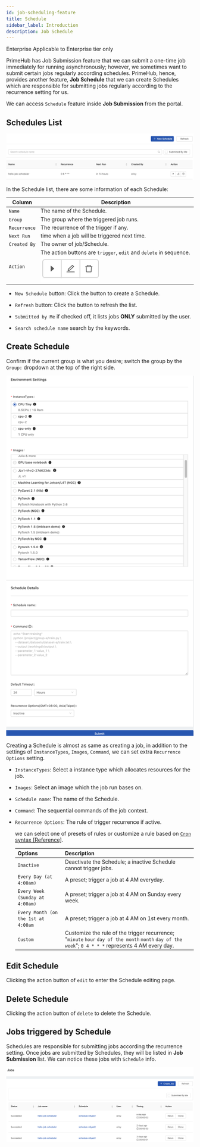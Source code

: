 ```yaml
---
id: job-scheduling-feature
title: Schedule
sidebar_label: Introduction
description: Job Schedule
---
```


<div class="ee-only tooltip">Enterprise
  <span class="tooltiptext">Applicable to Enterprise tier only</span>
</div>

PrimeHub has Job Submission feature that we can submit a one-time job immediately for running asynchronously; however, we sometimes want to submit certain jobs regularly according schedules. PrimeHub, hence, provides another feature, **Job Schedule** that we can create Schedules which are responsible for submitting jobs regularly according to the recurrence setting for us.

We can access `Schedule` feature inside **Job Submission** from the portal.

## Schedules List

![](assets/jscheduler_main_beta_v31.png)

In the Schedule list, there are some information of each Schedule:

|Column|Description|
|------|-----------|
|`Name`|The name of the Schedule.|
|`Group`|The group where the triggered job runs.|
|`Recurrence`| The recurrence of the trigger if any.|
|`Next Run`| time when a job will be triggered next time.|
|`Created By`| The owner of job/Schedule.|
|`Action`|The action buttons are `trigger`, `edit` and `delete` in sequence. ![action](assets/jscheduler_action.png)|

+ `New Schedule` button: Click the button to create a Schedule.

+ `Refresh` button: Click the button to refresh the list.

+ `Submitted by Me` if checked off, it lists jobs **ONLY** submitted by the user.

+ `Search schedule name` search by the keywords.

## Create Schedule

Confirm if the current group is what you desire; switch the group by the `Group:` dropdown at the top of the right side.

![](assets/jscheduler_create_beta_v33.png)

Creating a Schedule is almost as same as creating a job, in addition to the settings of `InstanceTypes`, `Images`, `Command`, we can set extra `Recurrence Options` setting.

+ `InstanceTypes`: Select a instance type which allocates resources for the job.

+ `Images`: Select an image which the job run bases on.

+ `Schedule name`: The name of the Schedule.

+ `Command`: The sequential commands of the job context.

+ `Recurrence Options`: The rule of trigger recurrence if active.

    we can select one of presets of rules or customize a rule based on [`Cron` syntax [Reference]](https://en.wikipedia.org/wiki/Cron).

  |Options                            |Description                     |
  |-----------------------------------|--------------------------------|
  |`Inactive`                         | Deactivate the Schedule; a inactive Schedule cannot trigger jobs.|
  |`Every Day (at 4:00am)`            | A preset; trigger a job at 4 AM everyday.|
  |`Every Week (Sunday at 4:00am)`    | A preset; trigger a job at 4 AM on Sunday every week.|
  |`Every Month (on the 1st at 4:00am`| A preset; trigger a job at 4 AM on 1st every month.|
  |`Custom`                           | Customize the rule of the trigger recurrence; "`minute` `hour` `day of the month` `month` `day of the week`"; `0 4 * * *` represents 4 AM every day.|

## Edit Schedule

Clicking the action button of `edit`  to enter the Schedule editing page.

## Delete Schedule

Clicking the action button of `delete` to delete the Schedule.

## Jobs triggered by Schedule

Schedules are responsible for submitting jobs according the recurrence setting. Once jobs are submitted by Schedules, they will be listed in **Job Submission** list. We can notice these jobs with `Schedule` info.

![jsub_main_beta.png](assets/jsub_main_beta_v3.png)
